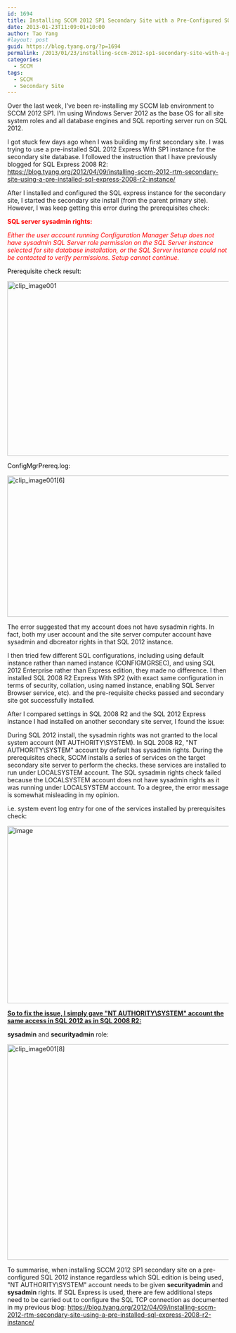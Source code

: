 ```yaml
---
id: 1694
title: Installing SCCM 2012 SP1 Secondary Site with a Pre-Configured SQL 2012 Instance
date: 2013-01-23T11:09:01+10:00
author: Tao Yang
#layout: post
guid: https://blog.tyang.org/?p=1694
permalink: /2013/01/23/installing-sccm-2012-sp1-secondary-site-with-a-pre-configured-sql-2012-instance/
categories:
  - SCCM
tags:
  - SCCM
  - Secondary Site
---
```

Over the last week, I’ve been re-installing my SCCM lab environment to SCCM 2012 SP1. I’m using Windows Server 2012 as the base OS for all site system roles and all database engines and SQL reporting server run on SQL 2012.

I got stuck few days ago when I was building my first secondary site. I was trying to use a pre-installed SQL 2012 Express With SP1 instance for the secondary site database. I followed the instruction that I have previously blogged for SQL Express 2008 R2: <a title="https://blog.tyang.org/2012/04/09/installing-sccm-2012-rtm-secondary-site-using-a-pre-installed-sql-express-2008-r2-instance/" href="https://blog.tyang.org/2012/04/09/installing-sccm-2012-rtm-secondary-site-using-a-pre-installed-sql-express-2008-r2-instance/">https://blog.tyang.org/2012/04/09/installing-sccm-2012-rtm-secondary-site-using-a-pre-installed-sql-express-2008-r2-instance/</a>

After I installed and configured the SQL express instance for the secondary site, I started the secondary site install (from the parent primary site). However, I was keep getting this error during the prerequisites check:

<span style="color: #ff0000;"><strong>SQL server sysadmin rights:</strong></span>

<span style="color: #ff0000;"><em>Either the user account running Configuration Manager Setup does not have sysadmin SQL Server role permission on the SQL Server instance selected for site database installation, or the SQL Server instance could not be contacted to verify permissions. Setup cannot continue.</em></span>

<span style="color: #000000;">Prerequisite check result:</span>

<a href="https://blog.tyang.org/wp-content/uploads/2013/01/clip_image001.png"><img style="background-image: none; padding-left: 0px; padding-right: 0px; display: inline; padding-top: 0px; border: 0px;" title="clip_image001" alt="clip_image001" src="https://blog.tyang.org/wp-content/uploads/2013/01/clip_image001_thumb.png" width="580" height="397" border="0" /></a>

<span style="color: #000000;">ConfigMgrPrereq.log:</span>

<a href="https://blog.tyang.org/wp-content/uploads/2013/01/clip_image0016.png"><img style="background-image: none; padding-left: 0px; padding-right: 0px; display: inline; padding-top: 0px; border: 0px;" title="clip_image001[6]" alt="clip_image001[6]" src="https://blog.tyang.org/wp-content/uploads/2013/01/clip_image0016_thumb.png" width="580" height="321" border="0" /></a>

The error suggested that my account does not have sysadmin rights. In fact, both my user account and the site server computer account have sysadmin and dbcreator rights in that SQL 2012 instance.

I then tried few different SQL configurations, including using default instance rather than named instance (CONFIGMGRSEC), and using SQL 2012 Enterprise rather than Express edition, they made no difference. I then installed SQL 2008 R2 Express With SP2 (with exact same configuration in terms of security, collation, using named instance, enabling SQL Server Browser service, etc). and the pre-requisite checks passed and secondary site got successfully installed.

After I compared settings in SQL 2008 R2 and the SQL 2012 Express instance I had installed on another secondary site server, I found the issue:

During SQL 2012 install, the sysadmin rights was not granted to the local system account (NT AUTHORITY\SYSTEM). In SQL 2008 R2, "NT AUTHORITY\SYSTEM" account by default has sysadmin rights. During the prerequisites check, SCCM installs a series of services on the target secondary site server to perform the checks. these services are installed to run under LOCALSYSTEM account. The SQL sysadmin rights check failed because the LOCALSYSTEM account does not have sysadmin rights as it was running under LOCALSYSTEM account. To a degree, the error message is somewhat misleading in my opinion.

i.e. system event log entry for one of the services installed by prerequisites check:

<a href="https://blog.tyang.org/wp-content/uploads/2013/01/image.png"><img style="background-image: none; padding-left: 0px; padding-right: 0px; display: inline; padding-top: 0px; border: 0px;" title="image" alt="image" src="https://blog.tyang.org/wp-content/uploads/2013/01/image_thumb.png" width="578" height="403" border="0" /></a>

<strong><span style="text-decoration: underline;">So to fix the issue, I simply gave "NT AUTHORITY\SYSTEM" account the same access in SQL 2012 as in SQL 2008 R2:</span></strong>

<strong>sysadmin</strong> and <strong>securityadmin</strong> role:

<a href="https://blog.tyang.org/wp-content/uploads/2013/01/clip_image0018.png"><img style="background-image: none; padding-left: 0px; padding-right: 0px; display: inline; padding-top: 0px; border: 0px;" title="clip_image001[8]" alt="clip_image001[8]" src="https://blog.tyang.org/wp-content/uploads/2013/01/clip_image0018_thumb.png" width="541" height="490" border="0" /></a>

To summarise, when installing SCCM 2012 SP1 secondary site on a pre-configured SQL 2012 instance regardless which SQL edition is being used, "NT AUTHORITY\SYSTEM" account needs to be given <strong>securityadmin </strong>and <strong>sysadmin</strong> rights. If SQL Express is used, there are few additional steps need to be carried out to configure the SQL TCP connection as documented in my previous blog: <a title="https://blog.tyang.org/2012/04/09/installing-sccm-2012-rtm-secondary-site-using-a-pre-installed-sql-express-2008-r2-instance/" href="https://blog.tyang.org/2012/04/09/installing-sccm-2012-rtm-secondary-site-using-a-pre-installed-sql-express-2008-r2-instance/">https://blog.tyang.org/2012/04/09/installing-sccm-2012-rtm-secondary-site-using-a-pre-installed-sql-express-2008-r2-instance/</a>